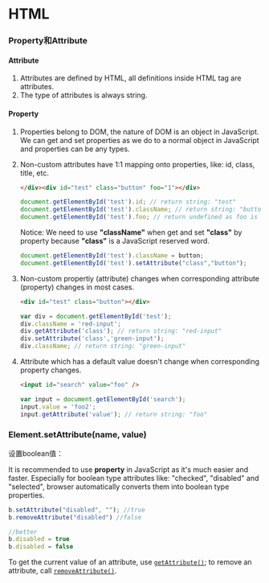 # HTML

### Property和Attribute

#### Attribute

1. Attributes are defined by HTML, all definitions inside HTML tag are attributes.
2. The type of attributes is always string.

#### Property

1. Properties belong to DOM, the nature of DOM is an object in  JavaScript. We can get and set properties as we do to a normal object in JavaScript and properties can be any types.

2. Non-custom attributes have 1:1 mapping onto properties, like: id, class, title, etc.

   ```html
   </div><div id="test" class="button" foo="1"></div>
   ```

   ```javascript
   document.getElementById('test').id; // return string: "test"
   document.getElementById('test').className; // return string: "button"
   document.getElementById('test').foo; // return undefined as foo is a custom attribute
   ```

   Notice: We need to use **"className"** when get and set **"class"** by property because **"class"** is a JavaScript reserved word.

   ```javascript
   document.getElementById('test').className = button; 
   document.getElementById('test').setAttribute("class","button");
   ```

3. Non-custom propertiy (attribute) changes when corresponding attribute (property) changes in most cases.

   ```html
   <div id="test" class="button"></div>
   ```

   ```javascript
   var div = document.getElementById('test');
   div.className = 'red-input';
   div.getAttribute('class'); // return string: "red-input"
   div.setAttribute('class','green-input');
   div.className; // return string: "green-input"
   ```

4. Attribute which has a default value doesn't change when corresponding property changes.

   ```html
   <input id="search" value="foo" />
   ```

   ```javascript
   var input = document.getElementById('search');
   input.value = 'foo2';
   input.getAttribute('value'); // return string: "foo"
   ```



### Element.setAttribute(name, value)

设置boolean值：

It is recommended to use **property** in JavaScript as it's much easier and faster. Especially for boolean type attributes like:  "checked", "disabled" and "selected", browser automatically converts  them into boolean type properties.

```javascript
b.setAttribute("disabled", ""); //true
b.removeAttribute("disabled") //false

//better
b.disabled = true
b.disabled = false

```

To get the current value of an attribute, use [`getAttribute()`](https://developer.mozilla.org/en-US/docs/Web/API/Element/getAttribute); to remove an attribute, call [`removeAttribute()`](https://developer.mozilla.org/en-US/docs/Web/API/Element/removeAttribute).



